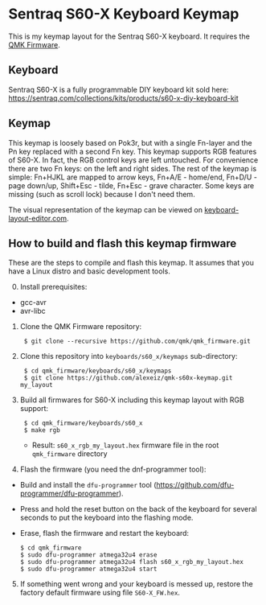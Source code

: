 # Sentraq S60-X Keyboard Keymap

This is my keymap layout for the Sentraq S60-X keyboard.  It requires the [QMK Firmware](http://qmk.fm/).

## Keyboard

Sentraq S60-X is a fully programmable DIY keyboard kit sold here:
https://sentraq.com/collections/kits/products/s60-x-diy-keyboard-kit

## Keymap

This keymap is loosely based on Pok3r, but with a single Fn-layer and the Pn
key replaced with a second Fn key.  This keymap supports RGB features of S60-X.
In fact, the RGB control keys are left untouched.  For convenience there are two
Fn keys: on the left and right sides. The rest of the keymap is simple: Fn+HJKL
are mapped to arrow keys, Fn+A/E - home/end, Fn+D/U - page down/up, Shift+Esc -
tilde, Fn+Esc - grave character.  Some keys are missing (such as scroll lock)
because I don't need them.

The visual representation of the keymap can be viewed on
[keyboard-layout-editor.com](http://www.keyboard-layout-editor.com/#/gists/bfe102488209a4641dd0331945b8d28c).

## How to build and flash this keymap firmware

These are the steps to compile and flash this keymap.  It assumes that you have
a Linux distro and basic development tools.

0. Install prerequisites:
  * gcc-avr
  * avr-libc
1. Clone the QMK Firmware repository:

        $ git clone --recursive https://github.com/qmk/qmk_firmware.git

2. Clone this repository into `keyboards/s60_x/keymaps` sub-directory:

        $ cd qmk_firmware/keyboards/s60_x/keymaps
        $ git clone https://github.com/alexeiz/qmk-s60x-keymap.git my_layout

3. Build all firmwares for S60-X including this keymap layout with RGB support:

        $ cd qmk_firmware/keyboards/s60_x
        $ make rgb

   * Result: `s60_x_rgb_my_layout.hex` firmware file in the root `qmk_firmware`
     directory

4. Flash the firmware (you need the dnf-programmer tool):
  * Build and install the `dfu-programmer` tool (https://github.com/dfu-programmer/dfu-programmer).
  * Press and hold the reset button on the back of the keyboard for several
    seconds to put the keyboard into the flashing mode.
  * Erase, flash the firmware and restart the keyboard:

        $ cd qmk_firmware
        $ sudo dfu-programmer atmega32u4 erase
        $ sudo dfu-programmer atmega32u4 flash s60_x_rgb_my_layout.hex
        $ sudo dfu-programmer atmega32u4 start

5. If something went wrong and your keyboard is messed up, restore the factory
   default firmware using file `S60-X_FW.hex`.
